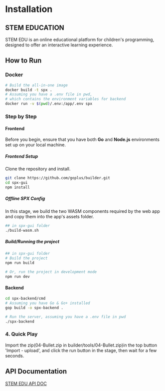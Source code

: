 # Installation

## STEM EDUCATION

STEM EDU is an online educational platform for children's programming, designed to offer an interactive learning experience.

## How to Run

### Docker

````bash
# Build the all-in-one image
docker build -t spx .
# Assuming you have a .env file in pwd,
# which contains the environment variables for backend
docker run -v $(pwd)/.env:/app/.env spx
````

### Step by Step

#### Frontend

Before you begin, ensure that you have both **Go** and **Node.js** environments set up on your local machine.

##### Frontend Setup

Clone the repository and install.

```bash
git clone https://github.com/goplus/builder.git
cd spx-gui
npm install
```

#####  Offline SPX Config

In this stage, we build the two WASM components required by the web app and copy them into the app's assets folder.

```bash
## in spx-gui folder
./build-wasm.sh
```

##### Build/Running the project

```bash
## in spx-gui folder
# Build the project
npm run build

# Or, run the project in development mode
npm run dev
```

#### Backend 

```bash
cd spx-backend/cmd
# Assuming you have Go & Go+ installed
gop build -o spx-backend .

# Run the server, assuming you have a .env file in pwd
./spx-backend
```

### 4. Quick Play

Import the zip(04-Bullet.zip in builder/tools/04-Bullet.zip)in the top button 'Import - upload', and click the run button in the stage, then wait for a few seconds.

## API Documentation

[STEM EDU API DOC](https://lbul0aws0j.feishu.cn/docx/BpEQdCvwZoXw3TxBsgIc6F7Dnqh?from=from_copylink)

